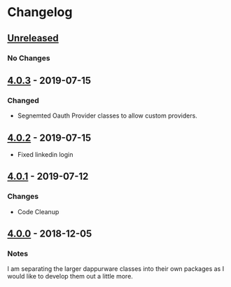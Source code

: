 # Changelog

## [Unreleased]
### No Changes

## [4.0.3] - 2019-07-15
### Changed
- Segnemted Oauth Provider classes to allow custom providers.

## [4.0.2] - 2019-07-15
- Fixed linkedin login

## [4.0.1] - 2019-07-12
### Changes
- Code Cleanup

## [4.0.0] - 2018-12-05
### Notes
I am separating the larger dappurware classes into their own packages as I would like to develop them out a little more.

[Unreleased]: https://github.com/dappur/dappurware-oauth2/compare/v4.0.3...HEAD
[4.0.3]: https://github.com/dappur/dappurware-oauth2/releases/tag/v4.0.2...v4.0.3
[4.0.2]: https://github.com/dappur/dappurware-oauth2/releases/tag/v4.0.1...v4.0.2
[4.0.1]: https://github.com/dappur/dappurware-oauth2/releases/tag/v4.0.0...v4.0.1
[4.0.0]: https://github.com/dappur/dappurware-oauth2/releases/tag/v4.0.0